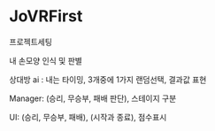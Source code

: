# JoVRFirst

프로젝트세팅

내 손모양 인식 및 판별

상대방 ai : 내는 타이밍, 3개중에 1가지 랜덤선택, 결과값 표현

Manager: (승리, 무승부, 패배 판단), 스테이지 구분

UI: (승리, 무승부, 패배), (시작과 종료), 점수표시

